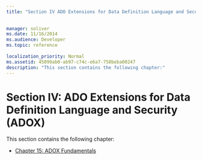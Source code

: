 ```yaml
---
title: "Section IV ADO Extensions for Data Definition Language and Security (ADOX)"
 
 
manager: soliver
ms.date: 11/16/2014
ms.audience: Developer
ms.topic: reference
  
localization_priority: Normal
ms.assetid: 45099ab0-ab97-c74c-e6a7-758beba00247
description: "This section contains the following chapter:"
---
```


# Section IV: ADO Extensions for Data Definition Language and Security (ADOX)

This section contains the following chapter:
  
- [Chapter 15: ADOX Fundamentals](chapter-15-adox-fundamentals.md)
    


